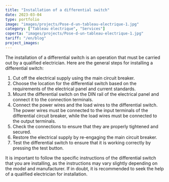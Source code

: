 ```yaml
---
title: "Installation of a differential switch"
date: 2023-03-04
type: portfolio
image: "images/projects/Pose-d-un-tableau-electrique-1.jpg"
category: ["Tableau électrique", "Services"]
coperta: "images/projects/Pose-d-un-tableau-electrique-1.jpg"
tariff: "/en/blog"
project_images: 
---
```


The installation of a differential switch is an operation that must be carried out by a qualified electrician. Here are the general steps for installing a differential switch:

1. Cut off the electrical supply using the main circuit breaker.
2. Choose the location for the differential switch based on the requirements of the electrical panel and current standards.
3. Mount the differential switch on the DIN rail of the electrical panel and connect it to the connection terminals.
4. Connect the power wires and the load wires to the differential switch. The power wires must be connected to the input terminals of the differential circuit breaker, while the load wires must be connected to the output terminals.
5. Check the connections to ensure that they are properly tightened and secured.
6. Restore the electrical supply by re-engaging the main circuit breaker.
7. Test the differential switch to ensure that it is working correctly by pressing the test button.

It is important to follow the specific instructions of the differential switch that you are installing, as the instructions may vary slightly depending on the model and manufacturer. If in doubt, it is recommended to seek the help of a qualified electrician for installation.
